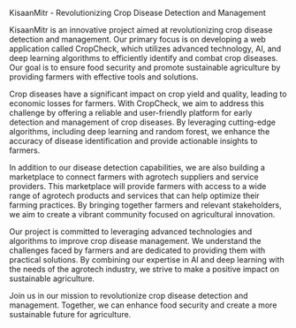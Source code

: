 KisaanMitr - Revolutionizing Crop Disease Detection and Management

KisaanMitr is an innovative project aimed at revolutionizing crop disease detection and management. Our primary focus is on developing a web application called CropCheck, which utilizes advanced technology, AI, and deep learning algorithms to efficiently identify and combat crop diseases. Our goal is to ensure food security and promote sustainable agriculture by providing farmers with effective tools and solutions.

Crop diseases have a significant impact on crop yield and quality, leading to economic losses for farmers. With CropCheck, we aim to address this challenge by offering a reliable and user-friendly platform for early detection and management of crop diseases. By leveraging cutting-edge algorithms, including deep learning and random forest, we enhance the accuracy of disease identification and provide actionable insights to farmers.

In addition to our disease detection capabilities, we are also building a marketplace to connect farmers with agrotech suppliers and service providers. This marketplace will provide farmers with access to a wide range of agrotech products and services that can help optimize their farming practices. By bringing together farmers and relevant stakeholders, we aim to create a vibrant community focused on agricultural innovation.

Our project is committed to leveraging advanced technologies and algorithms to improve crop disease management. We understand the challenges faced by farmers and are dedicated to providing them with practical solutions. By combining our expertise in AI and deep learning with the needs of the agrotech industry, we strive to make a positive impact on sustainable agriculture.

Join us in our mission to revolutionize crop disease detection and management. Together, we can enhance food security and create a more sustainable future for agriculture.
